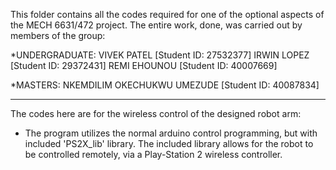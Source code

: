 This folder contains all the codes required for one of the optional aspects of the MECH 6631/472 project.
The entire work, done, was carried out by members of the group:

*UNDERGRADUATE:
VIVEK PATEL [Student ID: 27532377]
IRWIN LOPEZ [Student ID: 29372431]
REMI EHOUNOU [Student ID: 40007669]

*MASTERS:
NKEMDILIM OKECHUKWU UMEZUDE [Student ID: 40087834]

--------------------------------------------------------------------------------------------------

The codes here are for the wireless control of the designed robot arm:

- The program utilizes the normal arduino control programming, but with included 'PS2X_lib' library.
The included library allows for the robot to be controlled remotely, via a Play-Station 2 wireless controller.
